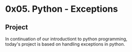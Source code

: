 # 0x05. Python - Exceptions
## Project
In continuation of our introductiont to python programming,  
today's project is based on handling exceptions in python.
